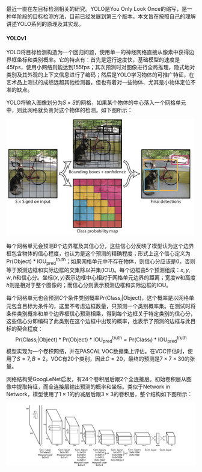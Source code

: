 最近一直在左目标检测相关的研究。YOLO是You Only Look Once的缩写，是一种单阶段的目标检测方法，目前已经发展到第三个版本。本文旨在按照自己的理解讲述YOLO系列的原理及其实现。



#### YOLOv1

YOLO将目标检测构造为一个回归问题，使用单一的神经网络直接从像素中获得边界框坐标和类别概率。它的特点有：首先是运行速度快，基础模型的速度是45fps，使用小网络则能达到155fps；其次预测时对图像进行全局推理，隐式地对类别及其外观的上下文信息进行了编码；然后是YOLO学习物体的可推广特征，在艺术品上测试的成绩远超其他检测器。但也有着对一些物体、尤其是小物体定位不准的缺点。

YOLO将输入图像划分为$S\times S$的网格，如果某个物体的中心落入一个网格单元中，则此网格就负责对这个物体的检测。如下图所示：

<img src='figures/01.png' width='500' />

每个网格单元会预测$B$个边界框及其信心分，这些信心分反映了模型认为这个边界框包含物体的信心程度，也认为是这个预测的精确程度；形式上这个信心定义为$\text{Pr(Object)}*\text{IOU}_{\text{pred}}^{\text{truth}}$；如果网格单元中不存在物体，则信心分应该是0，否则等于预测边框和实际边框的交集除以并集(IOU)。每个边框由5个预测组成：$x,y,w,h$和信心分。坐标$(x,y)$表示边框中心相对于网格单元边界的距离；宽度$w$和高度$h$则是相对于整个图像的；而信心分则表示预测边框和实际边框的IOU。

每个网格单元也会预测$C$个条件类别概率$\text{Pr(Class}_i|\text{Object)}$，这个概率是以网格单元包含目标为条件的，这里不考虑边框数量，只预测一个类别概率集。在测试时将条件类别概率和单个边界框信心预测相乘，得到每个边框关于特定类别的信心分，这些信心分即编码了此类别在这个边框中出现的概率，也表示了预测的边框与此目标的契合程度：
$$
\text{Pr(Class}_i|\text{Object)} * \text{Pr(Object)}*\text{IOU}_{\text{pred}}^{\text{truth}} = \text{Pr(Class}_i\text{)}*\text{IOU}_{\text{pred}}^{\text{truth}}
$$
模型实现为一个卷积网络，并在PASCAL VOC数据集上评估。在VOC评估时，使用了$S=7, B=2$，VOC有20个类别，因此$C=20$，最终的预测是$7\times7\times30$的张量。

网络结构受GoogLeNet启发，有24个卷积层后跟2个全连接层。初始卷积层从图像中提取特征，而全连接层输出预测的概率和坐标。类似于Network in Network，模型使用了$1\times1$的约减层后跟$3\times3$的卷积层，整个结构如下图所示：

<img src='figures/02.png'/>

